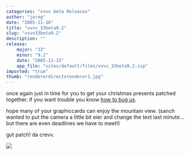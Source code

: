 ```yaml
---
categories: "vvvv beta Releases"
author: "joreg"
date: "2005-11-16"
title: "vvvv_33beta9.2"
slug: "vvvv33beta9.2"
description: ""
release: 
    major: "33"
    minor: "9.2"
    date: "2005-11-15"
    app_file: "sites/default/files/vvvv_33beta9.2.zip"
imported: "true"
thumb: "rendererdirectxrenderer1.jpg"
---
```



<!--{SPLIT()}-->
once again just in time for you to get your christmas presents patched together. if you want trouble you know [how to bug us](http://vvvv.org/tiki-view_forum.php?forumId=4). 

hope many of your graphiccards can enjoy the mountain view. (sanch wanted to put the camera a little bit eier and change the text last minute... but there are even deadlines we have to meet!) 

gut patch!
da crevv.

 
<!--~~~-->

![](rendererdirectxrenderer1.jpg)

<!--{SPLIT}-->

